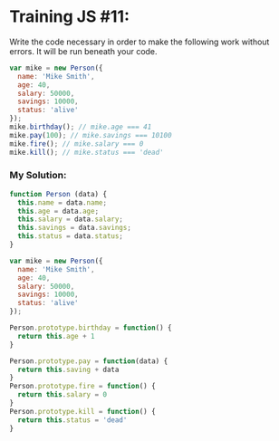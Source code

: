 # Training JS #11:

Write the code necessary in order to make the following work without errors. It will be run beneath your code.

```js
var mike = new Person({
  name: 'Mike Smith',
  age: 40,
  salary: 50000,
  savings: 10000,
  status: 'alive'
});
mike.birthday(); // mike.age === 41
mike.pay(100); // mike.savings === 10100
mike.fire(); // mike.salary === 0
mike.kill(); // mike.status === 'dead'
```

### My Solution:
```js
function Person (data) {
  this.name = data.name;
  this.age = data.age;
  this.salary = data.salary;
  this.savings = data.savings;
  this.status = data.status;
}

var mike = new Person({
  name: 'Mike Smith',
  age: 40,
  salary: 50000,
  savings: 10000,
  status: 'alive'
});

Person.prototype.birthday = function() {
  return this.age + 1
}

Person.prototype.pay = function(data) {
  return this.saving + data
}
Person.prototype.fire = function() {
  return this.salary = 0
}
Person.prototype.kill = function() {
  return this.status = 'dead'
}
```